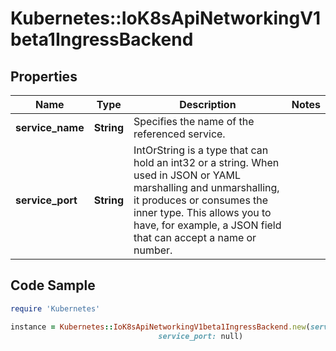 # Kubernetes::IoK8sApiNetworkingV1beta1IngressBackend

## Properties

Name | Type | Description | Notes
------------ | ------------- | ------------- | -------------
**service_name** | **String** | Specifies the name of the referenced service. | 
**service_port** | **String** | IntOrString is a type that can hold an int32 or a string.  When used in JSON or YAML marshalling and unmarshalling, it produces or consumes the inner type.  This allows you to have, for example, a JSON field that can accept a name or number. | 

## Code Sample

```ruby
require 'Kubernetes'

instance = Kubernetes::IoK8sApiNetworkingV1beta1IngressBackend.new(service_name: null,
                                 service_port: null)
```


